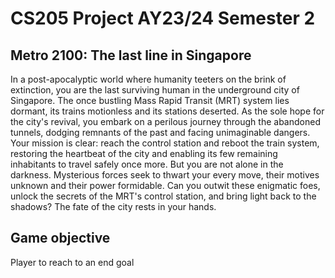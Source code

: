# CS205 Project AY23/24 Semester 2
## Metro 2100: The last line in Singapore
In a post-apocalyptic world where humanity teeters on the brink of extinction, you are the last surviving human in the underground city of Singapore. The once bustling Mass Rapid Transit (MRT) system lies dormant, its trains motionless and its stations deserted.
As the sole hope for the city's revival, you embark on a perilous journey through the abandoned tunnels, dodging remnants of the past and facing unimaginable dangers. Your mission is clear: reach the control station and reboot the train system, restoring the heartbeat of the city and enabling its few remaining inhabitants to travel safely once more.
But you are not alone in the darkness. Mysterious forces seek to thwart your every move, their motives unknown and their power formidable. Can you outwit these enigmatic foes, unlock the secrets of the MRT's control station, and bring light back to the shadows? The fate of the city rests in your hands.
## Game objective
Player to reach to an end goal


